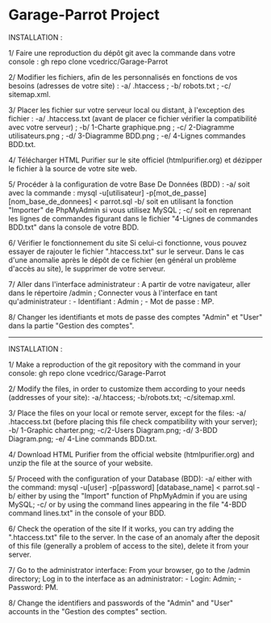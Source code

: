 # Garage-Parrot Project

INSTALLATION :

1/ Faire une reproduction du dépôt git avec la commande dans votre console :
  gh repo clone vcedricc/Garage-Parrot

2/ Modifier les fichiers, afin de les personnalisés en fonctions de vos besoins (adresses de votre site) :
  -a/ .htaccess ;
  -b/ robots.txt ;
  -c/ sitemap.xml.

3/ Placer les fichier sur votre serveur local ou distant, à l'exception des fichier :
  -a/ .htaccess.txt (avant de placer ce fichier vérifier la compatibilité avec votre serveur) ;
  -b/ 1-Charte graphique.png ;
  -c/ 2-Diagramme utilisateurs.png ;
  -d/ 3-Diagramme BDD.png ;
  -e/ 4-Lignes commandes BDD.txt.

4/ Télécharger HTML Purifier sur le site officiel (htmlpurifier.org) et dézipper le fichier à la source de votre site web.

5/ Procéder à la configuration de votre Base De Données (BDD)  :
  -a/ soit avec la commande :
  mysql -u[utilisateur] -p[mot_de_passe] [nom_base_de_donnees] < parrot.sql
  -b/ soit en utilisant la fonction "Importer" de PhpMyAdmin si vous utilisez MySQL ;
  -c/ soit en reprenant les lignes de commandes figurant dans le fichier "4-Lignes de commandes BDD.txt" dans la console de votre BDD.

6/ Vérifier le fonctionnement du site
  Si celui-ci fonctionne, vous pouvez essayer de rajouter le fichier ".htaccess.txt" sur le serveur.
  Dans le cas d'une anomalie après le dépôt de ce fichier (en général un problème d'accès au site), le supprimer de votre serveur.

7/ Aller dans l'interface administrateur :
  A partir de votre navigateur, aller dans le répertoire /admin ;
  Connecter vous à l'interface en tant qu'administrateur :
    - Identifiant : Admin ;
    - Mot de passe : MP.
  
8/ Changer les identifiants et mots de passe des comptes "Admin" et "User" dans la partie "Gestion des comptes".

-------------------------------------------------------------------------------------------------------------------

INSTALLATION :

1/ Make a reproduction of the git repository with the command in your console:
  gh repo clone vcedricc/Garage-Parrot

2/ Modify the files, in order to customize them according to your needs (addresses of your site):
  -a/.htaccess;
  -b/robots.txt;
  -c/sitemap.xml.

3/ Place the files on your local or remote server, except for the files:
  -a/ .htaccess.txt (before placing this file check compatibility with your server);
  -b/ 1-Graphic charter.png;
  -c/2-Users Diagram.png;
  -d/ 3-BDD Diagram.png;
  -e/ 4-Line commands BDD.txt.

4/ Download HTML Purifier from the official website (htmlpurifier.org) and unzip the file at the source of your website.

5/ Proceed with the configuration of your Database (BDD):
  -a/ either with the command:
  mysql -u[user] -p[password] [database_name] < parrot.sql
  -b/ either by using the "Import" function of PhpMyAdmin if you are using MySQL;
  -c/ or by using the command lines appearing in the file "4-BDD command lines.txt" in the console of your BDD.

6/ Check the operation of the site
  If it works, you can try adding the ".htaccess.txt" file to the server.
  In the case of an anomaly after the deposit of this file (generally a problem of access to the site), delete it from your server.

7/ Go to the administrator interface:
  From your browser, go to the /admin directory;
  Log in to the interface as an administrator:
    - Login: Admin;
    - Password: PM.
  
8/ Change the identifiers and passwords of the "Admin" and "User" accounts in the "Gestion des comptes" section.
